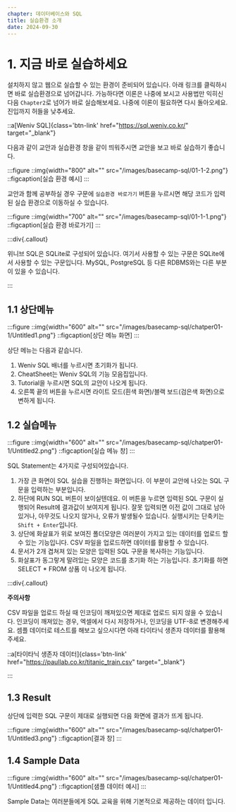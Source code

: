 ```yaml
---
chapter: 데이터베이스와 SQL
title: 실습환경 소개
date: 2024-09-30
---
```


# 1. 지금 바로 실습하세요

설치하지 않고 웹으로 실습할 수 있는 환경이 준비되어 있습니다. 아래 링크를 클릭하시면 바로 실습환경으로 넘어갑니다. 가능하다면 이론은 나중에 보시고 사용법만 익히신 다음 `Chapter2`로 넘어가 바로 실습해보세요. 나중에 이론이 필요하면 다시 돌아오세요. 진입까지 허들을 낮추세요.

::a[Weniv SQL]{class='btn-link' href="https://sql.weniv.co.kr/" target="\_blank"}

다음과 같이 교안과 실습환경 창을 같이 띄워주시면 교안을 보고 바로 실습하기 좋습니다.

:::figure
::img{width="800" alt="" src="/images/basecamp-sql/01-1-2.png"}
::figcaption[실습 환경 예시]
:::

교안과 함께 공부하실 경우 구문에 `실습환경 바로가기` 버튼을 누르시면 해당 코드가 입력된 실습 환경으로 이동하실 수 있습니다.

:::figure
::img{width="700" alt="" src="/images/basecamp-sql/01-1-1.png"}
::figcaption[실습 환경 바로가기]
:::

:::div{.callout}

위니브 SQL은 SQLite로 구성되어 있습니다. 여기서 사용할 수 있는 구문은 SQLite에서 사용할 수 있는 구문입니다. MySQL, PostgreSQL 등 다른 RDBMS와는 다른 부분이 있을 수 있습니다.

:::


## 1.1 상단메뉴

:::figure
::img{width="600" alt="" src="/images/basecamp-sql/chatper01-1/Untitled1.png"}
::figcaption[상단 메뉴 화면]
:::

상단 메뉴는 다음과 같습니다.

1. Weniv SQL 배너를 누르시면 초기화가 됩니다.
2. CheatSheet는 Weniv SQL의 기능 모음집입니다.
3. Tutorial을 누르시면 SQL의 교안이 나오게 됩니다.
4. 오른쪽 끝의 버튼을 누르시면 라이트 모드(흰색 화면)/블랙 보드(검은색 화면)으로 변하게 됩니다.

## 1.2 실습메뉴

:::figure
::img{width="600" alt="" src="/images/basecamp-sql/chatper01-1/Untitled2.png"}
::figcaption[실습 메뉴 창]
:::

SQL Statement는 4가지로 구성되어있습니다.

1. 가장 큰 화면이 SQL 실습을 진행하는 화면입니다. 이 부분이 교안에 나오는 SQL 구문을 입력하는 부분입니다.
2. 하단에 RUN SQL 버튼이 보이실텐데요. 이 버튼을 누르면 입력된 SQL 구문이 실행되어 Result에 결과값이 보여지게 됩니다. 잘못 입력되면 이전 값이 그대로 남아있거나, 아무것도 나오지 않거나, 오류가 발생될수 있습니다. 실행시키는 단축키는 `Shift + Enter`입니다.
3. 상단에 화살표가 위로 보여진 폴더모양은 여러분이 가지고 있는 데이터를 업로드 할 수 있는 기능입니다. CSV 파일을 업로드하면 데이터를 활용할 수 있습니다.
4. 문서가 2개 겹쳐져 있는 모양은 입력된 SQL 구문을 복사하는 기능입니다.
5. 화살표가 동그랗게 말려있는 모양은 코드를 초기화 하는 기능입니다. 초기화를 하면 SELECT \* FROM 상품 이 나오게 됩니다.

:::div{.callout}

**주의사항**

CSV 파일을 업로드 하실 때 인코딩이 깨져있으면 제대로 업로드 되지 않을 수 있습니다. 인코딩이 깨져있는 경우, 엑셀에서 다시 저장하거나, 인코딩을 UTF-8로 변경해주세요. 셈플 데이터로 테스트를 해보고 싶으시다면 아래 타이타닉 생존자 데이터를 활용해주세요.

::a[타이타닉 생존자 데이터]{class='btn-link' href="https://paullab.co.kr/titanic_train.csv" target="\_blank"}

:::

## 1.3 Result

상단에 입력한 SQL 구문이 제대로 실행되면 다음 화면에 결과가 뜨게 됩니다.

:::figure
::img{width="600" alt="" src="/images/basecamp-sql/chatper01-1/Untitled3.png"}
::figcaption[결과 창]
:::

## 1.4 Sample Data

:::figure
::img{width="600" alt="" src="/images/basecamp-sql/chatper01-1/Untitled4.png"}
::figcaption[샘플 데이터 예시]
:::

Sample Data는 여러분들에게 SQL 교육을 위해 기본적으로 제공하는 데이터 입니다.